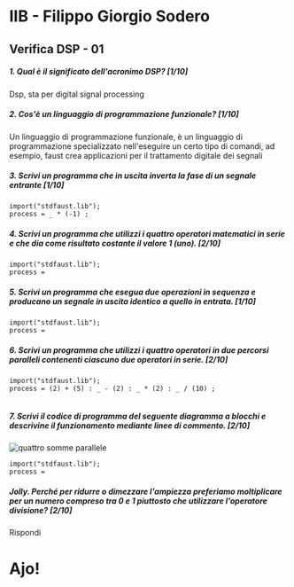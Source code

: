 # IIB - Filippo Giorgio Sodero

## Verifica DSP - 01

##### 1. Qual è il significato dell'acronimo _DSP_? [1/10]

Dsp, sta per digital signal processing

##### 2. Cos'è un linguaggio di programmazione funzionale? [1/10]

Un linguaggio di programmazione funzionale, è un linguaggio di programmazione specializzato nell'eseguire un certo tipo di comandi, ad esempio, faust crea applicazioni per il trattamento digitale dei segnali

##### 3. Scrivi un programma che in uscita inverta la fase di un segnale entrante [1/10]

```
import("stdfaust.lib");
process = _ * (-1) ;
```

##### 4. Scrivi un programma che utilizzi i quattro operatori matematici in serie e che dia come risultato costante il valore 1 (_uno_). [2/10]

```
import("stdfaust.lib");
process = 
```

##### 5. Scrivi un programma che esegua due operazioni in sequenza e producano un segnale in uscita identico a quello in entrata. [1/10]

```
import("stdfaust.lib");
process =
```

##### 6. Scrivi un programma che utilizzi i quattro operatori in due percorsi paralleli contenenti ciascuno due operatori in serie. [2/10]

```
import("stdfaust.lib");
process = (2) + (5) : _ - (2) : _ * (2) : _ / (10) ;


```

##### 7. Scrivi il codice di programma del seguente diagramma a blocchi e descrivine il funzionamento mediante linee di commento. [2/10]

![quattro somme parallele](https://raw.githubusercontent.com/LSSN/appunti/master/code/verifiche/2019-05-23-verifica-2b-svg/process.svg)

```
import("stdfaust.lib");
process =
```

##### Jolly. Perché per ridurre o dimezzare l'ampiezza preferiamo moltiplicare per un numero compreso tra 0 e 1 piuttosto che utilizzare l'operatore divisione? [2/10]

Rispondi

# Ajo!
